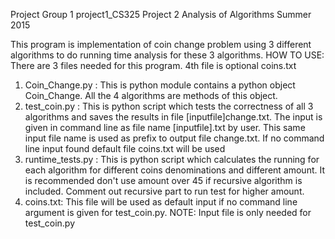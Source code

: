 Project Group 1
project1_CS325
Project 2 Analysis of Algorithms Summer 2015

This program is implementation of coin change problem using 3 different algorithms to do running time analysis for these 3 
algorithms. 
HOW TO USE: There are 3 files needed for this program. 4th file is optional coins.txt
1. Coin_Change.py : This is python module contains a python object Coin_Change. All the 4 algorithms are methods of 
this object. 
2. test_coin.py : This is python script which tests the correctness of all 3 algorithms and saves the results in file 
[inputfile]change.txt. The input is given in command line as file name [inputfile].txt by user. This same input file name
is used as prefix to output file change.txt. If no command line input found default file coins.txt will be used
3. runtime_tests.py : This is python script which calculates the running for each algorithm for different coins denominations
and different amount. It is recommended don't use amount over 45 if recursive algorithm is included. Comment out recursive part
to run test for higher amount.
4. coins.txt: This file will be used as default input if no command line argument is given for test_coin.py. 
NOTE: Input file is only needed for test_coin.py
